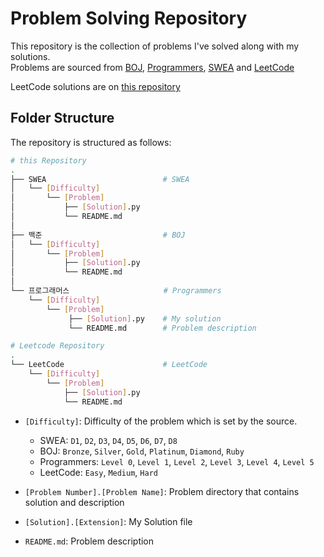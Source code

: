 # Problem Solving Repository

This repository is the collection of problems I've solved along with my solutions.  
Problems are sourced from [BOJ](https://www.acmicpc.net/), [Programmers](https://school.programmers.co.kr/learn/challenges), [SWEA](https://swexpertacademy.com/main/code/problem/problemList.do) and [LeetCode](https://leetcode.com/problemset/all/) 

LeetCode solutions are on [this repository](https://github.com/thecloer/LeetCode)

## Folder Structure

The repository is structured as follows:

```bash
# this Repository
.
├── SWEA                          # SWEA
│   └── [Difficulty]
│       └── [Problem]
│           ├── [Solution].py
│           └── README.md
│
├── 백준                           # BOJ
│   └── [Difficulty]
│       └── [Problem]
│           ├── [Solution].py 
│           └── README.md
│
└── 프로그래머스                     # Programmers
    └── [Difficulty]
        └── [Problem]
             ├── [Solution].py    # My solution
             └── README.md        # Problem description

# Leetcode Repository
.
└── LeetCode                      # LeetCode
    └── [Difficulty]
        └── [Problem]
            ├── [Solution].py
            └── README.md
```

- `[Difficulty]`: Difficulty of the problem which is set by the source.

  - SWEA: `D1`, `D2`, `D3`, `D4`, `D5`, `D6`, `D7`, `D8`
  - BOJ: `Bronze`, `Silver`, `Gold`, `Platinum`, `Diamond`, `Ruby`
  - Programmers: `Level 0`, `Level 1`, `Level 2`, `Level 3`, `Level 4`, `Level 5`
  - LeetCode: `Easy`, `Medium`, `Hard`

- `[Problem Number].[Problem Name]`: Problem directory that contains solution and description
- `[Solution].[Extension]`: My Solution file
- `README.md`: Problem description
